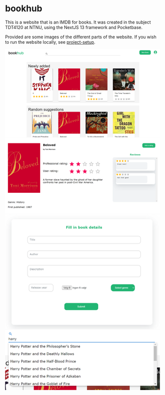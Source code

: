 # bookhub

This is a website that is an IMDB for books. It was created in the subject TDT4120 at NTNU, using the NextJS 13 framework and Pocketbase.

Provided are some images of the different parts of the website. If you wish to run the website locally, see [project-setup](/docs/project-setup.md).

![Main page](/docs/img/main-page.png)
![Book page](/docs/img/book-page.png)
![New book](/docs/img/new-book.png)
![Search](/docs/img/search.png)

